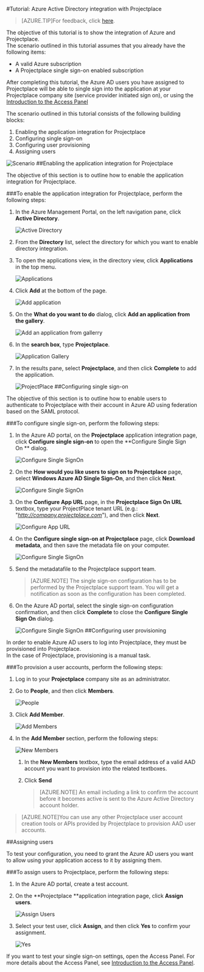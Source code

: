 <properties 
    pageTitle="Tutorial: Azure Active Directory integration with Projectplace | Windows Azure" 
    description="Learn how to use Projectplace with Azure Active Directory to enable single sign-on, automated provisioning, and more!" 
    services="active-directory" 
    authors="markusvi"  
    documentationCenter="na" 
    manager="stevenpo"/>
<tags
	ms.service="active-directory"
	ms.date="01/12/2016"
	wacn.date=""/>

#Tutorial: Azure Active Directory integration with Projectplace
>[AZURE.TIP]For feedback, click [here](http://go.microsoft.com/fwlink/?LinkId=529080).
  
The objective of this tutorial is to show the integration of Azure and Projectplace.  
The scenario outlined in this tutorial assumes that you already have the following items:

-   A valid Azure subscription
-   A Projectplace single sign-on enabled subscription
  
After completing this tutorial, the Azure AD users you have assigned to Projectplace will be able to single sign into the application at your Projectplace company site (service provider initiated sign on), or using the [Introduction to the Access Panel](https://msdn.microsoft.com/zh-cn/library/dn308586) 
  
The scenario outlined in this tutorial consists of the following building blocks:

1.  Enabling the application integration for Projectplace
2.  Configuring single sign-on
3.  Configuring user provisioning
4.  Assigning users

![Scenario](./media/active-directory-saas-projectplace-tutorial/IC790217.png "Scenario")
##Enabling the application integration for Projectplace
  
The objective of this section is to outline how to enable the application integration for Projectplace.

###To enable the application integration for Projectplace, perform the following steps:

1.  In the Azure Management Portal, on the left navigation pane, click **Active Directory**.

    ![Active Directory](./media/active-directory-saas-projectplace-tutorial/IC700993.png "Active Directory")

2.  From the **Directory** list, select the directory for which you want to enable directory integration.

3.  To open the applications view, in the directory view, click **Applications** in the top menu.

    ![Applications](./media/active-directory-saas-projectplace-tutorial/IC700994.png "Applications")

4.  Click **Add** at the bottom of the page.

    ![Add application](./media/active-directory-saas-projectplace-tutorial/IC749321.png "Add application")

5.  On the **What do you want to do** dialog, click **Add an application from the gallery**.

    ![Add an application from gallerry](./media/active-directory-saas-projectplace-tutorial/IC749322.png "Add an application from gallerry")

6.  In the **search box**, type **Projectplace**.

    ![Application Gallery](./media/active-directory-saas-projectplace-tutorial/IC790218.png "Application Gallery")

7.  In the results pane, select **Projectplace**, and then click **Complete** to add the application.

    ![ProjectPlace](./media/active-directory-saas-projectplace-tutorial/IC790219.png "ProjectPlace")
##Configuring single sign-on
  
The objective of this section is to outline how to enable users to authenticate to Projectplace with their account in Azure AD using federation based on the SAML protocol.

###To configure single sign-on, perform the following steps:

1.  In the Azure AD portal, on the **Projectplace** application integration page, click **Configure single sign-on** to open the **Configure Single Sign On ** dialog.

    ![Configure Single SignOn](./media/active-directory-saas-projectplace-tutorial/IC790220.png "Configure Single SignOn")

2.  On the **How would you like users to sign on to Projectplace** page, select **Windows Azure AD Single Sign-On**, and then click **Next**.

    ![Configure Single SignOn](./media/active-directory-saas-projectplace-tutorial/IC790221.png "Configure Single SignOn")

3.  On the **Configure App URL** page, in the **Projectplace Sign On URL** textbox, type your ProjectPlace tenant URL (e.g.: "*http://company.projectplace.com*"), and then click **Next**.

    ![Configure App URL](./media/active-directory-saas-projectplace-tutorial/IC790222.png "Configure App URL")

4.  On the **Configure single sign-on at Projectplace** page, click **Download metadata**, and then save the metadata file on your computer.

    ![Configure Single SignOn](./media/active-directory-saas-projectplace-tutorial/IC790223.png "Configure Single SignOn")

5.  Send the metadatafile to the Projectplace support team.

    >[AZURE.NOTE] The single sign-on configuration has to be performed by the Projectplace support team. You will get a notification as soon as the configuration has been completed.

6.  On the Azure AD portal, select the single sign-on configuration confirmation, and then click **Complete** to close the **Configure Single Sign On** dialog.

    ![Configure Single SignOn](./media/active-directory-saas-projectplace-tutorial/IC790227.png "Configure Single SignOn")
##Configuring user provisioning
  
In order to enable Azure AD users to log into Projectplace, they must be provisioned into Projectplace.  
In the case of Projectplace, provisioning is a manual task.

###To provision a user accounts, perform the following steps:

1.  Log in to your **Projectplace** company site as an administrator.

2.  Go to **People**, and then click **Members**.

    ![People](./media/active-directory-saas-projectplace-tutorial/IC790228.png "People")

3.  Click **Add Member**.

    ![Add Members](./media/active-directory-saas-projectplace-tutorial/IC790232.png "Add Members")

4.  In the **Add Member** section, perform the following steps:

    ![New Members](./media/active-directory-saas-projectplace-tutorial/IC790233.png "New Members")

    1.  In the **New Members** textbox, type the email address of a valid AAD account you want to provision into the related textboxes.
    2.  Click **Send**

	    >[AZURE.NOTE] An email including a link to confirm the account before it becomes active is sent to the Azure Active Directory account holder.
    
>[AZURE.NOTE]You can use any other Projectplace user account creation tools or APIs provided by Projectplace to provision AAD user accounts.

##Assigning users
  
To test your configuration, you need to grant the Azure AD users you want to allow using your application access to it by assigning them.

###To assign users to Projectplace, perform the following steps:

1.  In the Azure AD portal, create a test account.

2.  On the **Projectplace **application integration page, click **Assign users**.

    ![Assign Users](./media/active-directory-saas-projectplace-tutorial/IC790234.png "Assign Users")

3.  Select your test user, click **Assign**, and then click **Yes** to confirm your assignment.

    ![Yes](./media/active-directory-saas-projectplace-tutorial/IC767830.png "Yes")
  
If you want to test your single sign-on settings, open the Access Panel. For more details about the Access Panel, see [Introduction to the Access Panel](/documentation/articles/active-directory-saas-access-panel-introduction).